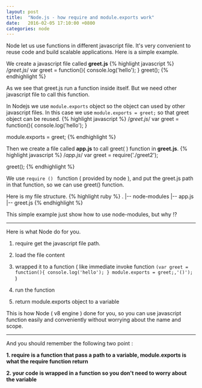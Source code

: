 ```yaml
---
layout: post
title:  "Node.js - how require and module.exports work"
date:   2016-02-05 17:10:00 +0800
categories: node
---
```

Node let us use functions in different javascript file. It's very convenient to reuse code and build scalable applications.
Here is a simple example.

We create a javascript file called **greet.js**
{% highlight javascript %}
/*greet.js*/
var greet = function(){
  console.log('hello');
}
greet();
{% endhighlight %}

As we see that greet.js run a function inside itself.
But we need other javascript file to call this function.

In Nodejs we use ``module.exports`` object so the object can used by other javascript files. In this case we use
``module.exports = greet;`` so that greet object can be reused.
{% highlight javascript %}
/*greet.js*/
var greet = function(){
  console.log('hello');
}

module.exports = greet;
{% endhighlight %}

Then we create a file called **app.js** to call greet( ) function in **greet.js**.
{% highlight javascript %}
/*app.js*/
var greet = require('./greet2');

greet();
{% endhighlight %}

We use ``require () `` function ( provided by node ), and put the greet.js path in that function, so we
can use greet() function.

Here is my file structure.
{% highlight ruby %}
.
|-- node-modules
|-- app.js
|-- greet.js
{% endhighlight %}

This simple example just show how to use node-modules, but why !?

---

Here is what Node do for you.

1. require get the javascript file path.

2. load the file content

3. wrapped it to a function ( like immediate invoke function
  ``(var greet = function(){ console.log('hello'); } module.exports = greet;,'()');`` )



4. run the function

5. return module.exports object to a variable

This is how Node ( v8 engine ) done for you, so you can use javascript function easily  and conveniently without worrying about the name and scope.

---

And you should remember the following two point :

**1. require is a function that pass a path to a variable, module.exports is what the require function return**

**2. your code is wrapped in a function so you don't need to worry about the variable**
